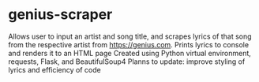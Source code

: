 # genius-scraper
Allows user to input an artist and song title, and scrapes lyrics of that song from the respective artist from https://genius.com. Prints lyrics to console and renders it to an HTML page
Created using Python virtual environment, requests, Flask, and BeautifulSoup4
Planns to update: improve styling of lyrics and efficiency of code
